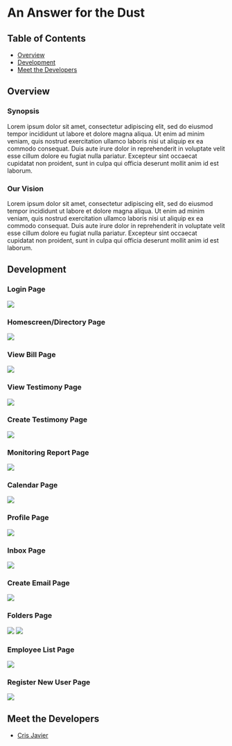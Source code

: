 # An Answer for the Dust

## Table of Contents
- [Overview](#overview)
- [Development](#development)
- [Meet the Developers](#meet-the-developers)


## Overview

### Synopsis
Lorem ipsum dolor sit amet, consectetur adipiscing elit, sed do eiusmod tempor incididunt ut labore et dolore magna aliqua. Ut enim ad minim veniam, quis nostrud exercitation ullamco laboris nisi ut aliquip ex ea commodo consequat. Duis aute irure dolor in reprehenderit in voluptate velit esse cillum dolore eu fugiat nulla pariatur. Excepteur sint occaecat cupidatat non proident, sunt in culpa qui officia deserunt mollit anim id est laborum.

### Our Vision
Lorem ipsum dolor sit amet, consectetur adipiscing elit, sed do eiusmod tempor incididunt ut labore et dolore magna aliqua. Ut enim ad minim veniam, quis nostrud exercitation ullamco laboris nisi ut aliquip ex ea commodo consequat. Duis aute irure dolor in reprehenderit in voluptate velit esse cillum dolore eu fugiat nulla pariatur. Excepteur sint occaecat cupidatat non proident, sunt in culpa qui officia deserunt mollit anim id est laborum.

## Development

### Login Page 

![](images/hidoe-legistracker-login.png)

### Homescreen/Directory Page 

![](images/directory.png)

### View Bill Page

![](images/view-bill.png)

### View Testimony Page

![](images/hidoe-legistracker-viewtestimony.png)

### Create Testimony Page

![](images/create-testimony.png)

### Monitoring Report Page

![](images/monitoring-report.png)

### Calendar Page

![](images/calendar.png)

### Profile Page 

![](images/profile.png)

### Inbox Page 

![](images/inbox.png)

### Create Email Page

![](images/hidoe-legistracker-createEmail.png)

### Folders Page

![](images/add-folder.png)
![](images/bills-folder.png)

### Employee List Page

![](images/employee-list.png)

### Register New User Page

![](images/register-new-user.png)


## Meet the Developers

- [Cris Javier](https://crisjavier.github.io/)

